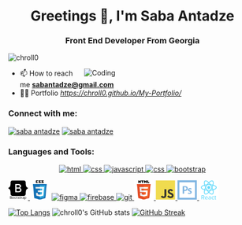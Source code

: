 <h1 align="center">Greetings 👋, I'm Saba Antadze</h1>
<h3 align="center">Front End Developer From Georgia</h3>

<p align="left"> <img src="https://komarev.com/ghpvc/?username=chroll0&label=Profile%20views&color=0e75b6&style=flat" alt="chroll0" /> </p>
<img align="right" alt="Coding" width="350" src="https://www.lambdatest.com/resources/images/news24.gif">

- 📫 How to reach me **sabantadze@gmail.com**
- 👨‍💻 Portfolio *https://chroll0.github.io/My-Portfolio/*

<h3 align="left">Connect with me:</h3>
<p align="left">
<a href="https://linkedin.com/in/saba antadze" target="blank"><img align="center" src="https://raw.githubusercontent.com/rahuldkjain/github-profile-readme-generator/master/src/images/icons/Social/linked-in-alt.svg" alt="saba antadze" height="30" width="40" /></a>
<a href="https://fb.com/saba antadzesaba antadze" target="blank"><img align="center" src="https://raw.githubusercontent.com/rahuldkjain/github-profile-readme-generator/master/src/images/icons/Social/facebook.svg" alt="saba antadze" height="30" width="40" /></a>
</p>

<h3 align="left">Languages and Tools:</h3>
<p align="center">
    <a href="https://www.w3schools.com/html/" target="_blank" rel="noreferrer"> 
        <img src="https://skillicons.dev/icons?i=html" alt="html" />
    </a>
    <a href="https://www.w3schools.com/css/" target="_blank" rel="noreferrer"> 
        <img src="https://skillicons.dev/icons?i=css" alt="css" />
    </a>
    <a href="https://www.w3schools.com/javascript/" target="_blank" rel="noreferrer"> 
        <img src="https://skillicons.dev/icons?i=javascript" alt="javascript" />
    </a>
    <a href="https://www.w3schools.com/css/" target="_blank" rel="noreferrer"> 
        <img src="https://skillicons.dev/icons?i=css" alt="css" />
    </a>
    <a href="https://getbootstrap.com" target="_blank" rel="noreferrer">
        <img src="https://skillicons.dev/icons?i=bootstrap" alt="bootstrap" />
    </a>
    
</p>

<p align="left"> <a href="https://getbootstrap.com" target="_blank" rel="noreferrer"> <img src="https://raw.githubusercontent.com/devicons/devicon/master/icons/bootstrap/bootstrap-plain-wordmark.svg" alt="bootstrap" width="40" height="40"/> 
</a> <img src="https://raw.githubusercontent.com/devicons/devicon/master/icons/css3/css3-original-wordmark.svg" alt="css3" width="40" height="40"/> </a> <a href="https://www.figma.com/" target="_blank" rel="noreferrer"> <img src="https://www.vectorlogo.zone/logos/figma/figma-icon.svg" alt="figma" width="40" height="40"/> </a> <a href="https://firebase.google.com/" target="_blank" rel="noreferrer"> <img src="https://www.vectorlogo.zone/logos/firebase/firebase-icon.svg" alt="firebase" width="40" height="40"/> </a> <a href="https://git-scm.com/" target="_blank" rel="noreferrer"> <img src="https://www.vectorlogo.zone/logos/git-scm/git-scm-icon.svg" alt="git" width="40" height="40"/> </a> <a href="https://www.w3.org/html/" target="_blank" rel="noreferrer"> <img src="https://raw.githubusercontent.com/devicons/devicon/master/icons/html5/html5-original-wordmark.svg" alt="html5" width="40" height="40"/> </a> <a href="https://developer.mozilla.org/en-US/docs/Web/JavaScript" target="_blank" rel="noreferrer"> <img src="https://raw.githubusercontent.com/devicons/devicon/master/icons/javascript/javascript-original.svg" alt="javascript" width="40" height="40"/> </a> <a href="https://www.photoshop.com/en" target="_blank" rel="noreferrer"> <img src="https://raw.githubusercontent.com/devicons/devicon/master/icons/photoshop/photoshop-line.svg" alt="photoshop" width="40" height="40"/> </a> <a href="https://reactjs.org/" target="_blank" rel="noreferrer"> <img src="https://raw.githubusercontent.com/devicons/devicon/master/icons/react/react-original-wordmark.svg" alt="react" width="40" height="40"/> </a> </p>


[![Top Langs](https://github-readme-stats.vercel.app/api/top-langs/?username=chroll0&layout=pie&bg_color=001e28&theme=nightowl&hide_border=true)](https://github.com/chroll0/github-readme-stats)                                ![chroll0's GitHub stats](https://github-readme-stats.vercel.app/api?username=chroll0&show_icons=true&bg_color=001e28&theme=nightowl&hide_border=true)
[![GitHub Streak](https://streak-stats.demolab.com?user=chroll0&theme=nightowl&hide_border=true&type=png)](https://git.io/streak-stats)
